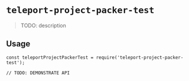 # `teleport-project-packer-test`

> TODO: description

## Usage

```
const teleportProjectPackerTest = require('teleport-project-packer-test');

// TODO: DEMONSTRATE API
```
